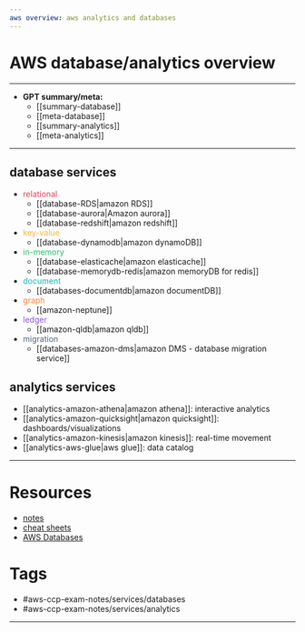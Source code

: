 ```yaml
---
aws overview: aws analytics and databases
---
```


# AWS database/analytics overview
---
- **GPT summary/meta:** 
	- [[summary-database]]
	- [[meta-database]]
	- [[summary-analytics]]
	- [[meta-analytics]]
--- 
## database services
- <span style='color:#eb3b5a'>relational </span> 
	- [[database-RDS|amazon RDS]]
	- [[database-aurora|Amazon aurora]]
	- [[database-redshift|amazon redshift]]
- <span style='color:#f7b731'>key-value</span>
	- [[database-dynamodb|amazon dynamoDB]]
- <span style='color:#20bf6b'>in-memory</span>
	- [[database-elasticache|amazon elasticache]]
	- [[database-memorydb-redis|amazon memoryDB for redis]]
- <span style='color:#0fb9b1'>document </span>
	- [[databases-documentdb|amazon documentDB]]
- <span style='color:#fa8231'>graph</span>
	- [[amazon-neptune]]
- <span style='color:#8854d0'>ledger</span> 
	- [[amazon-qldb|amazon qldb]] 
- <span style='color:#4b6584'>migration</span> 
	- [[databases-amazon-dms|amazon DMS - database migration service]]
## analytics services
- [[analytics-amazon-athena|amazon athena]]: interactive analytics 
- [[analytics-amazon-quicksight|amazon quicksight]]: dashboards/visualizations
- [[analytics-amazon-kinesis|amazon kinesis]]: real-time movement
- [[analytics-aws-glue|aws glue]]: data catalog
--- 
# Resources
- [notes](https://github.com/kananinirav/AWS-Certified-Cloud-Practitioner-Notes/blob/master/sections/databases.md)
- [cheat sheets](https://tutorialsdojo.com/aws-cheat-sheets-database-services/)
- [AWS Databases](https://aws.amazon.com/products/databases/)
# Tags
- #aws-ccp-exam-notes/services/databases
- #aws-ccp-exam-notes/services/analytics 
---


	

